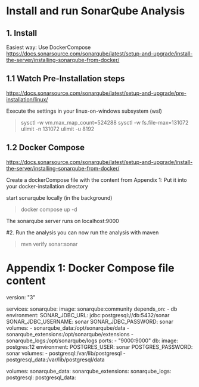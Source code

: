 
# Install and run SonarQube Analysis


## 1. Install
Easiest way: Use DockerCompose
https://docs.sonarsource.com/sonarqube/latest/setup-and-upgrade/install-the-server/installing-sonarqube-from-docker/

## 1.1 Watch Pre-Installation steps
https://docs.sonarsource.com/sonarqube/latest/setup-and-upgrade/pre-installation/linux/

Execute the settings in your linux-on-windows subsystem (wsl)
>sysctl -w vm.max_map_count=524288
>sysctl -w fs.file-max=131072
>ulimit -n 131072
>ulimit -u 8192

## 1.2 Docker Compose
https://docs.sonarsource.com/sonarqube/latest/setup-and-upgrade/install-the-server/installing-sonarqube-from-docker/

Create a dockerCompose file with the content from Appendix 1:
Put it into your docker-installation directory

start sonarqube locally (in the background)

>docker compose up -d

The sonarqube server runs on localhost:9000

#2. Run the analysis
you can now run the analysis with maven
>mvn verify sonar:sonar



# Appendix 1: Docker Compose file content

version: "3"

services:
  sonarqube:
    image: sonarqube:community
    depends_on:
      - db
    environment:
      SONAR_JDBC_URL: jdbc:postgresql://db:5432/sonar
      SONAR_JDBC_USERNAME: sonar
      SONAR_JDBC_PASSWORD: sonar
    volumes:
      - sonarqube_data:/opt/sonarqube/data
      - sonarqube_extensions:/opt/sonarqube/extensions
      - sonarqube_logs:/opt/sonarqube/logs
    ports:
      - "9000:9000"
  db:
    image: postgres:12
    environment:
      POSTGRES_USER: sonar
      POSTGRES_PASSWORD: sonar
    volumes:
      - postgresql:/var/lib/postgresql
      - postgresql_data:/var/lib/postgresql/data

volumes:
  sonarqube_data:
  sonarqube_extensions:
  sonarqube_logs:
  postgresql:
  postgresql_data: